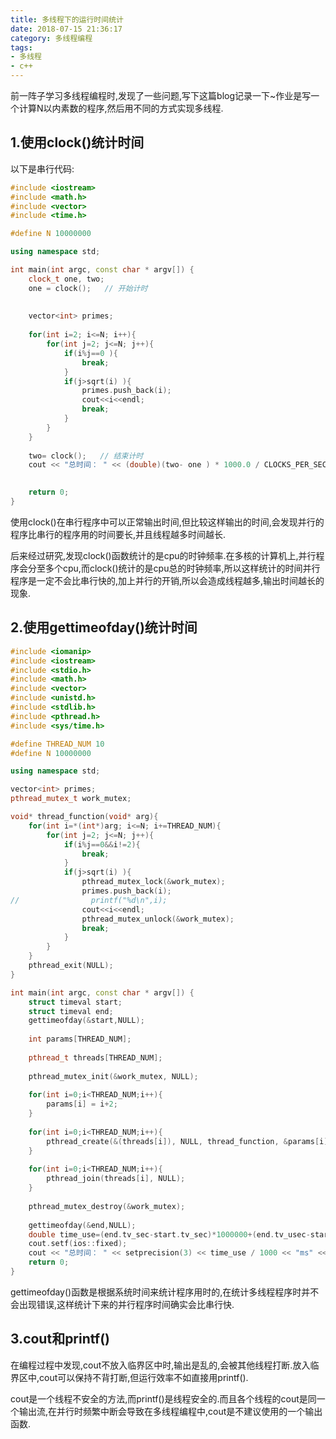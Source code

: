 ```yaml
---
title: 多线程下的运行时间统计
date: 2018-07-15 21:36:17
category: 多线程编程
tags:
- 多线程
- c++
---
```


前一阵子学习多线程编程时,发现了一些问题,写下这篇blog记录一下~作业是写一个计算N以内素数的程序,然后用不同的方式实现多线程.

<!-- more -->

## 1.使用clock()统计时间

以下是串行代码:

```cpp
#include <iostream>
#include <math.h>
#include <vector>
#include <time.h>

#define N 10000000

using namespace std;

int main(int argc, const char * argv[]) {
    clock_t one, two;
    one = clock();   // 开始计时
    
    
    vector<int> primes;
    
    for(int i=2; i<=N; i++){
        for(int j=2; j<=N; j++){
            if(i%j==0 ){
                break;
            }
            if(j>sqrt(i) ){
                primes.push_back(i);
                cout<<i<<endl;
                break;
            }
        }
    }
    
    two= clock();   // 结束计时
    cout << "总时间： " << (double)(two- one ) * 1000.0 / CLOCKS_PER_SEC << " ms" << endl;
    

    return 0;
}
```

使用clock()在串行程序中可以正常输出时间,但比较这样输出的时间,会发现并行的程序比串行的程序用的时间要长,并且线程越多时间越长.

后来经过研究,发现clock()函数统计的是cpu的时钟频率.在多核的计算机上,并行程序会分至多个cpu,而clock()统计的是cpu总的时钟频率,所以这样统计的时间并行程序是一定不会比串行快的,加上并行的开销,所以会造成线程越多,输出时间越长的现象.

## 2.使用gettimeofday()统计时间

```cpp
#include <iomanip>
#include <iostream>
#include <stdio.h>
#include <math.h>
#include <vector>
#include <unistd.h>
#include <stdlib.h>
#include <pthread.h>
#include <sys/time.h>

#define THREAD_NUM 10
#define N 10000000

using namespace std;

vector<int> primes;
pthread_mutex_t work_mutex;

void* thread_function(void* arg){
    for(int i=*(int*)arg; i<=N; i+=THREAD_NUM){
        for(int j=2; j<=N; j++){
            if(i%j==0&&i!=2){
                break;
            }
            if(j>sqrt(i) ){
                pthread_mutex_lock(&work_mutex);
                primes.push_back(i);
//                printf("%d\n",i);
                cout<<i<<endl;
                pthread_mutex_unlock(&work_mutex);
                break;
            }
        }
    }
    pthread_exit(NULL);
}

int main(int argc, const char * argv[]) {
    struct timeval start;
    struct timeval end;
    gettimeofday(&start,NULL);
    
    int params[THREAD_NUM];
    
    pthread_t threads[THREAD_NUM];
    
    pthread_mutex_init(&work_mutex, NULL);
    
    for(int i=0;i<THREAD_NUM;i++){
        params[i] = i+2;
    }
    
    for(int i=0;i<THREAD_NUM;i++){
        pthread_create(&(threads[i]), NULL, thread_function, &params[i]);
    }
    
    for(int i=0;i<THREAD_NUM;i++){
        pthread_join(threads[i], NULL);
    }
    
    pthread_mutex_destroy(&work_mutex);
    
    gettimeofday(&end,NULL);
    double time_use=(end.tv_sec-start.tv_sec)*1000000+(end.tv_usec-start.tv_usec);//微秒
    cout.setf(ios::fixed);
    cout << "总时间： " << setprecision(3) << time_use / 1000 << "ms" << endl;
    return 0;
}

```

gettimeofday()函数是根据系统时间来统计程序用时的,在统计多线程程序时并不会出现错误,这样统计下来的并行程序时间确实会比串行快.

## 3.cout和printf()

在编程过程中发现,cout不放入临界区中时,输出是乱的,会被其他线程打断.放入临界区中,cout可以保持不背打断,但运行效率不如直接用printf().

cout是一个线程不安全的方法,而printf()是线程安全的.而且各个线程的cout是同一个输出流,在并行时频繁中断会导致在多线程编程中,cout是不建议使用的一个输出函数.
